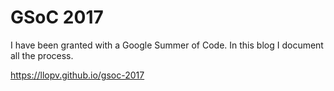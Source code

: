 GSoC 2017
=========

I have been granted with a Google Summer of Code. In this blog I document all
the process.

https://llopv.github.io/gsoc-2017

